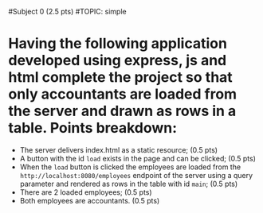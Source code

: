 #Subject 0 (2.5 pts)
#TOPIC: simple

# Having the following application developed using express, js and html complete the project so that only accountants are loaded from the server and drawn as rows in a table. Points breakdown:
- The server delivers index.html as a static resource; (0.5 pts)
- A button with the id `load` exists in the page and can be clicked; (0.5 pts)
- When the `load` button is clicked the employees are loaded from the `http://localhost:8080/employees` endpoint of the server using a query parameter and rendered as rows in the table with id `main`; (0.5 pts)
- There are 2 loaded employees; (0.5 pts)
- Both employees are accountants. (0.5 pts)
